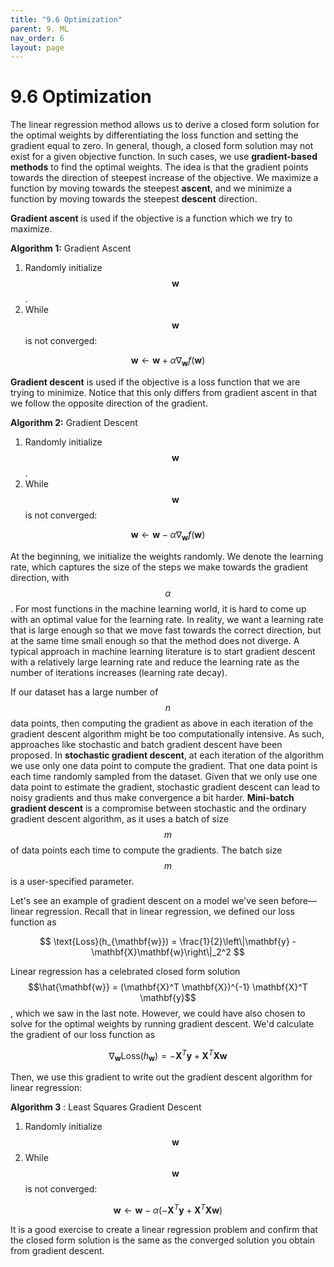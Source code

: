 ```yaml
---
title: "9.6 Optimization"
parent: 9. ML
nav_order: 6
layout: page
---
```


# 9.6 Optimization

The linear regression method allows us to derive a closed form solution for the optimal weights by differentiating the loss function and setting the gradient equal to zero. In general, though, a closed form solution may not exist for a given objective function. In such cases, we use **gradient-based methods** to find the optimal weights. The idea is that the gradient points towards the direction of steepest increase of the objective. We maximize a function by moving towards the steepest **ascent**, and we minimize a function by moving towards the steepest **descent** direction.

**Gradient ascent** is used if the objective is a function which we try to maximize.

**Algorithm 1:** Gradient Ascent
1. Randomly initialize $$\mathbf{w}$$.
2. While $$\mathbf{w}$$ is not converged:

$$
\mathbf{w} \leftarrow \mathbf{w} + \alpha \nabla_{\mathbf{w}} f(\mathbf{w})
$$

**Gradient descent** is used if the objective is a loss function that we are trying to minimize. Notice that this only differs from gradient ascent in that we follow the opposite direction of the gradient.

**Algorithm 2:** Gradient Descent
1. Randomly initialize $$\mathbf{w}$$.
2. While $$\mathbf{w}$$ is not converged:

$$
\mathbf{w} \leftarrow \mathbf{w} - \alpha \nabla_{\mathbf{w}} f(\mathbf{w})
$$

At the beginning, we initialize the weights randomly. We denote the learning rate, which captures the size of the steps we make towards the gradient direction, with $$\alpha$$. For most functions in the machine learning world, it is hard to come up with an optimal value for the learning rate. In reality, we want a learning rate that is large enough so that we move fast towards the correct direction, but at the same time small enough so that the method does not diverge. A typical approach in machine learning literature is to start gradient descent with a relatively large learning rate and reduce the learning rate as the number of iterations increases (learning rate decay).

If our dataset has a large number of $$n$$ data points, then computing the gradient as above in each iteration of the gradient descent algorithm might be too computationally intensive. As such, approaches like stochastic and batch gradient descent have been proposed. In **stochastic gradient descent**, at each iteration of the algorithm we use only one data point to compute the gradient. That one data point is each time randomly sampled from the dataset. Given that we only use one data point to estimate the gradient, stochastic gradient descent can lead to noisy gradients and thus make convergence a bit harder. **Mini-batch gradient descent** is a compromise between stochastic and the ordinary gradient descent algorithm, as it uses a batch of size $$m$$ of data points each time to compute the gradients. The batch size $$m$$ is a user-specified parameter.

Let's see an example of gradient descent on a model we've seen before—linear regression. Recall that in linear regression, we defined our loss function as

$$
    \text{Loss}(h_{\mathbf{w}}) = \frac{1}{2}\left\|\mathbf{y} - \mathbf{X}\mathbf{w}\right\|_2^2
$$

Linear regression has a celebrated closed form solution $$\hat{\mathbf{w}} = (\mathbf{X}^T \mathbf{X})^{-1} \mathbf{X}^T \mathbf{y}$$, which we saw in the last note. However, we could have also chosen to solve for the optimal weights by running gradient descent. We'd calculate the gradient of our loss function as

$$
    \nabla_{\mathbf{w}} \text{Loss}(h_{\mathbf{w}}) = -\mathbf{X}^T \mathbf{y} + \mathbf{X}^T \mathbf{X} \mathbf{w}
$$

Then, we use this gradient to write out the gradient descent algorithm for linear regression:

**Algorithm 3** : Least Squares Gradient Descent
1. Randomly initialize $$\mathbf{w}$$
2. While $$\mathbf{w}$$ is not converged:

$$
\mathbf{w} \leftarrow \mathbf{w} - \alpha (-\mathbf{X}^T \mathbf{y} + \mathbf{X}^T \mathbf{X} \mathbf{w})
$$

It is a good exercise to create a linear regression problem and confirm that the closed form solution is the same as the converged solution you obtain from gradient descent.